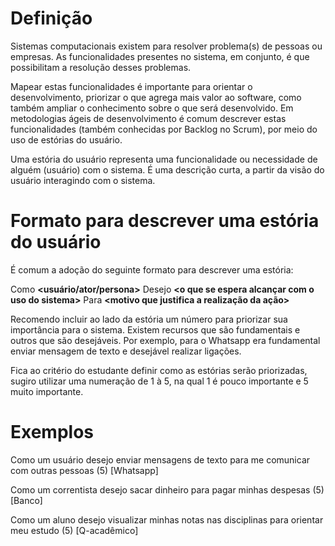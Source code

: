 # Definição

Sistemas computacionais existem para resolver problema(s) de pessoas ou empresas. As funcionalidades presentes no sistema, em conjunto, é que possibilitam a resolução desses problemas.

Mapear estas funcionalidades é importante para orientar o desenvolvimento, priorizar o que agrega mais valor ao software, como também ampliar o conhecimento sobre o que será desenvolvido. Em metodologias ágeis de desenvolvimento é comum  descrever estas funcionalidades (também conhecidas por Backlog no Scrum), por meio do uso de estórias do usuário.

Uma estória do usuário representa uma funcionalidade ou necessidade de alguém (usuário) com o sistema. É uma descrição curta, a partir da visão do usuário interagindo com o sistema.

# Formato para descrever uma estória do usuário

É comum a adoção do seguinte formato para descrever uma estória:

Como **<usuário/ator/persona>** Desejo **<o que se espera alcançar com o uso do sistema>** Para **<motivo que justifica a realização da ação>**

Recomendo incluir ao lado da estória um número para priorizar sua importância para o sistema. Existem recursos que são fundamentais e outros que são desejáveis. Por exemplo, para o Whatsapp era fundamental enviar mensagem de texto e desejável realizar ligações.

Fica ao critério do estudante definir como as estórias serão priorizadas, sugiro utilizar uma numeração de 1 à 5, na qual 1 é pouco importante e 5 muito importante.

# Exemplos

Como um usuário desejo enviar mensagens de texto para me comunicar com outras pessoas (5) [Whatsapp]

Como um correntista desejo sacar dinheiro para pagar minhas despesas (5) [Banco]

Como um aluno desejo visualizar minhas notas nas disciplinas para orientar meu estudo (5) [Q-acadêmico]
